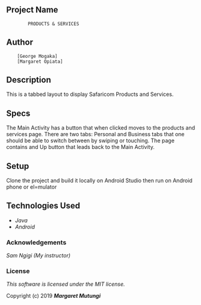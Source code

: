 

## Project Name 
            PRODUCTS & SERVICES
            
## Author
        [George Mogaka]
        [Margaret Opiata]
       

## Description

This is a tabbed layout to display Safaricom Products and Services.

## Specs
The Main Activity has a button that when clicked moves to the products and services page.
There are two tabs: Personal and Business tabs that one should be able to switch between by swiping or touching. The page contains and Up button that leads back to the Main Activity. 

## Setup
Clone the project and build it locally on Android Studio then run on Android phone or el=mulator


## Technologies Used

* _Java_
* _Android_

### Acknowledgements
_Sam Ngigi (My instructor)_

### License

*This software is licensed under the MIT license.*

Copyright (c) 2019 **_Margaret Mutungi_**
